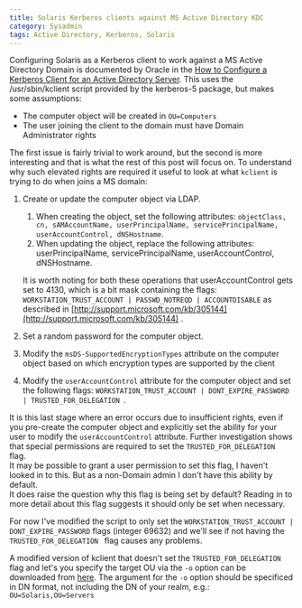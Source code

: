 ```yaml
---
title: Solaris Kerberos clients against MS Active Directory KDC
category: Sysadmin
tags: Active Directory, Kerberos, Solaris
---
```


Configuring Solaris as a Kerberos client to work against a MS Active
Directory Domain is documented by Oracle in the [How to Configure a
Kerberos Client for an Active Directory Server][].
This uses the /usr/sbin/kclient script provided by the kerberos-5
package, but makes some assumptions:

-   The computer object will be created in `OU=Computers`
-   The user joining the client to the domain must have Domain
    Administrator rights

The first issue is fairly trivial to work around, but the second is more
interesting and that is what the rest of this post will focus on. To
understand why such elevated rights are required it useful to look at
what `kclient` is trying to do when joins a MS domain:

1.  Create or update the computer object via LDAP.
    1.  When creating the object, set the following attributes:
        `objectClass, cn, sAMAccountName, userPrincipalName, servicePrincipalName, userAccountControl, dNSHostname`.
    2.  When updating the object, replace the following attributes:
        userPrincipalName, servicePrincipalName, userAccountControl,
        dNSHostname.

    It is worth noting for both these operations that userAccountControl
    gets set to 4130, which is a bit mask containing the flags:
    `WORKSTATION_TRUST_ACCOUNT | PASSWD_NOTREQD | ACCOUNTDISABLE` as
    described in [http://support.microsoft.com/kb/305144](http://support.microsoft.com/kb/305144) . 
2.  Set a random password for the computer object.
3.  Modify the `msDS-SupportedEncryptionTypes` attribute on the computer
    object based on which encryption types are supported by the client
4.  Modify the `userAccountControl` attribute for the computer object
    and set the following flags:
    `WORKSTATION_TRUST_ACCOUNT | DONT_EXPIRE_PASSWORD | TRUSTED_FOR_DELEGATION `.

It is this last stage where an error occurs due to insufficient rights,
even if you pre-create the computer object and explicitly set the
ability for your user to modify the `userAccountControl` attribute.
Further investigation shows that special permissions are required to set
the `TRUSTED_FOR_DELEGATION` flag.  
It may be possible to grant a user permission to set this flag, I
haven't looked in to this. But as a non-Domain admin I don't have this
ability by default.  
It does raise the question why this flag is being set by default?
Reading in to more detail about this flag suggests it should only be set
when necessary.

For now I've modified the script to only set the
`WORKSTATION_TRUST_ACCOUNT | DONT_EXPIRE_PASSWORD` flags (integer 69632)
and we'll see if not having the `TRUSTED_FOR_DELEGATION ` flag causes
any problems.

A modified version of kclient that doesn't set the
`TRUSTED_FOR_DELEGATION ` flag and let's you specify the target OU via
the `-o` option can be downloaded from [here][]. The argument for the
`-o` option should be specificed in DN format, not including the DN of
your realm, e.g.:  
`OU=Solaris,OU=Servers`

  [How to Configure a Kerberos Client for an Active Directory Server]: http://docs.oracle.com/cd/E23824_01/html/821-1456/setup-148.html
  [here]: http://www.zem.org.uk/software/kclient/kclient.solaris

